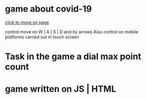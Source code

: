 # game about covid-19

[click to move on page](https://midoruya.github.io/game-about-covid-19/)

control move on W | A | S | D and by arrows
Also control on mobile platforms carried out in touch screen

# Task in the game a dial max point count
# game written on JS | HTML

